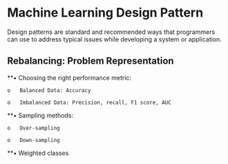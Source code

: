 # Machine Learning Design Pattern
Design patterns are standard and recommended ways that programmers can use to address typical issues while developing a system or application.

## Rebalancing: Problem Representation 
**•	Choosing the right performance metric:

    o	Balanced Data: Accuracy
  
    o	Imbalanced Data: Precision, recall, F1 score, AUC
  
**•	Sampling methods:

    o	Over-sampling
  
    o	Down-sampling
  
**•	Weighted classes
